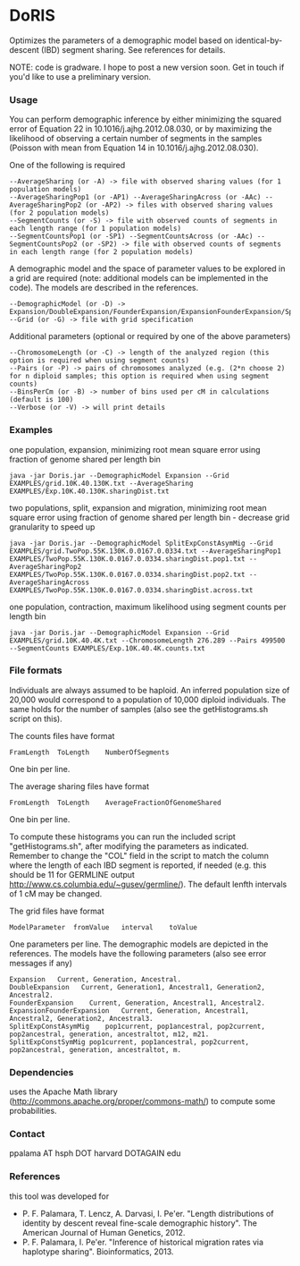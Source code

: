 # DoRIS

Optimizes the parameters of a demographic model based on identical-by-descent (IBD) segment sharing. See references for details.

NOTE: code is gradware. I hope to post a new version soon. Get in touch if you'd like to use a preliminary version.

### Usage

You can perform demographic inference by either minimizing the squared error of Equation 22 in 10.1016/j.ajhg.2012.08.030, or by maximizing the likelihood of observing a certain number of segments in the samples (Poisson with mean from Equation 14 in 10.1016/j.ajhg.2012.08.030).

One of the following is required

    --AverageSharing (or -A) -> file with observed sharing values (for 1 population models)
    --AverageSharingPop1 (or -AP1) --AverageSharingAcross (or -AAc) --AverageSharingPop2 (or -AP2) -> files with observed sharing values (for 2 population models)
    --SegmentCounts (or -S) -> file with observed counts of segments in each length range (for 1 population models)
    --SegmentCountsPop1 (or -SP1) --SegmentCountsAcross (or -AAc) --SegmentCountsPop2 (or -SP2) -> file with observed counts of segments in each length range (for 2 population models)

A demographic model and the space of parameter values to be explored in a grid are required (note: additional models can be implemented in the code). The models are described in the references.

    --DemographicModel (or -D) -> Expansion/DoubleExpansion/FounderExpansion/ExpansionFounderExpansion/SplitExpConstAsymMig/SplitExpConstSymMig
    --Grid (or -G) -> file with grid specification

Additional parameters (optional or required by one of the above parameters)

    --ChromosomeLength (or -C) -> length of the analyzed region (this option is required when using segment counts)
    --Pairs (or -P) -> pairs of chromosomes analyzed (e.g. (2*n choose 2) for n diploid samples; this option is required when using segment counts)
    --BinsPerCm (or -B) -> number of bins used per cM in calculations (default is 100)
    --Verbose (or -V) -> will print details

### Examples

one population, expansion, minimizing root mean square error using fraction of genome shared per length bin

    java -jar Doris.jar --DemographicModel Expansion --Grid EXAMPLES/grid.10K.40.130K.txt --AverageSharing EXAMPLES/Exp.10K.40.130K.sharingDist.txt 

two populations, split, expansion and migration, minimizing root mean square error using fraction of genome shared per length bin - decrease grid granularity to speed up

    java -jar Doris.jar --DemographicModel SplitExpConstAsymMig --Grid EXAMPLES/grid.TwoPop.55K.130K.0.0167.0.0334.txt --AverageSharingPop1 EXAMPLES/TwoPop.55K.130K.0.0167.0.0334.sharingDist.pop1.txt --AverageSharingPop2 EXAMPLES/TwoPop.55K.130K.0.0167.0.0334.sharingDist.pop2.txt --AverageSharingAcross EXAMPLES/TwoPop.55K.130K.0.0167.0.0334.sharingDist.across.txt

one population, contraction, maximum likelihood using segment counts per length bin

    java -jar Doris.jar --DemographicModel Expansion --Grid EXAMPLES/grid.10K.40.4K.txt --ChromosomeLength 276.289 --Pairs 499500 --SegmentCounts EXAMPLES/Exp.10K.40.4K.counts.txt

### File formats

Individuals are always assumed to be haploid. An inferred population size of 20,000 would correspond to a population of 10,000 diploid individuals. The same holds for the number of samples (also see the getHistograms.sh script on this).

The counts files have format

    FramLength	ToLength	NumberOfSegments
One bin per line.

The average sharing files have format

    FromLength	ToLength	AverageFractionOfGenomeShared
One bin per line.

To compute these histograms you can run the included script "getHistograms.sh", after modifying the parameters as indicated. Remember to change the "COL" field in the script to match the column where the length of each IBD segment is reported, if needed (e.g. this should be 11 for GERMLINE output http://www.cs.columbia.edu/~gusev/germline/). The default lenfth intervals of 1 cM may be changed.

The grid files have format

    ModelParameter  fromValue   interval    toValue
One parameters per line. The demographic models are depicted in the references. The models have the following parameters (also see error messages if any)

    Expansion   Current, Generation, Ancestral.
    DoubleExpansion   Current, Generation1, Ancestral1, Generation2, Ancestral2.
    FounderExpansion    Current, Generation, Ancestral1, Ancestral2.
    ExpansionFounderExpansion   Current, Generation, Ancestral1, Ancestral2, Generation2, Ancestral3.
    SplitExpConstAsymMig    pop1current, pop1ancestral, pop2current, pop2ancestral, generation, ancestraltot, m12, m21.
    SplitExpConstSymMig pop1current, pop1ancestral, pop2current, pop2ancestral, generation, ancestraltot, m.

### Dependencies

uses the Apache Math library (http://commons.apache.org/proper/commons-math/) to compute some probabilities.

### Contact

ppalama AT hsph DOT harvard DOTAGAIN edu

### References

this tool was developed for

- P. F. Palamara, T. Lencz, A. Darvasi, I. Pe'er. "Length distributions of identity by descent reveal fine-scale demographic history". The American Journal of Human Genetics, 2012.
- P. F. Palamara, I. Pe'er. "Inference of historical migration rates via haplotype sharing". Bioinformatics, 2013.
